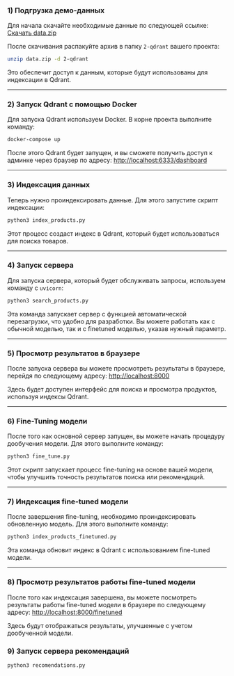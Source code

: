 ### 1) Подгрузка демо-данных

Для начала скачайте необходимые данные по следующей ссылке:
[Скачать data.zip](https://storage.yandexcloud.net/shl2025/2-qdrant/data.zip)

После скачивания распакуйте архив в папку `2-qdrant` вашего проекта:

```bash
unzip data.zip -d 2-qdrant
```

Это обеспечит доступ к данным, которые будут использованы для индексации в Qdrant.

---

### 2) Запуск Qdrant с помощью Docker

Для запуска Qdrant используем Docker. В корне проекта выполните команду:

```bash
docker-compose up
```

После этого Qdrant будет запущен, и вы сможете получить доступ к админке через браузер по адресу:
[http://localhost:6333/dashboard](http://localhost:6333/dashboard)

---

### 3) Индексация данных

Теперь нужно проиндексировать данные. Для этого запустите скрипт индексации:

```bash
python3 index_products.py
```

Этот процесс создаст индекс в Qdrant, который будет использоваться для поиска товаров.

---

### 4) Запуск сервера

Для запуска сервера, который будет обслуживать запросы, используем команду с `uvicorn`:

```bash
python3 search_products.py
```

Эта команда запускает сервер с функцией автоматической перезагрузки, что удобно для разработки. Вы можете работать как с обычной моделью, так и с finetuned моделью, указав нужный параметр.

---

### 5) Просмотр результатов в браузере

После запуска сервера вы можете просмотреть результаты в браузере, перейдя по следующему адресу:
[http://localhost:8000](http://localhost:8000)

Здесь будет доступен интерфейс для поиска и просмотра продуктов, используя индексы Qdrant.

---

### 6) Fine-Tuning модели

После того как основной сервер запущен, вы можете начать процедуру дообучения модели. Для этого выполните команду:

```bash
python3 fine_tune.py
```

Этот скрипт запускает процесс fine-tuning на основе вашей модели, чтобы улучшить точность результатов поиска или рекомендаций.

---

### 7) Индексация fine-tuned модели

После завершения fine-tuning, необходимо проиндексировать обновленную модель. Для этого выполните команду:

```bash
python3 index_products_finetuned.py
```

Эта команда обновит индекс в Qdrant с использованием fine-tuned модели.

---

### 8) Просмотр результатов  работы fine-tuned модели

После того как индексация завершена, вы можете посмотреть результаты работы fine-tuned модели в браузере по следующему адресу:
[http://localhost:8000/finetuned](http://localhost:8000/finetuned)

Здесь будут отображаться результаты, улучшенные с учетом дообученной модели.

### 9) Запуск сервера рекомендаций 
```bash
python3 recomendations.py
```